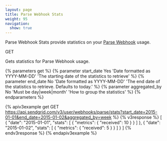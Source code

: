 ```yaml
---
layout: page
title: Parse Webhook Stats
weight: 95
navigation:
  show: true
---
```


Parse Webhook Stats provide statistics on your [Parse Webhook]({{root_url}}/API_Reference/Webhooks/parse.html) usage.

<page-anchor el="h2">
GET
</page-anchor>

Gets statistics for Parse Webhook usage.

{% parameters get %}
 {% parameter start_date Yes 'Date formatted as YYYY-MM-DD' 'The starting date of the statistics to retrieve' %}
 {% parameter end_date No 'Date formatted as YYYY-MM-DD' 'The end date of the statistics to retrieve. Defaults to today.' %}
 {% parameter aggregated_by No 'Must be day|week|month' 'How to group the statistics' %}
{% endparameters %}

{% apiv3example get GET https://api.sendgrid.com/v3/user/webhooks/parse/stats?start_date=2015-01-01&end_date=2015-01-02&aggregated_by=week %}
{% v3response %}
[
  {
    "date": "2015-01-01",
    "stats": [
      {
        "metrics": {
          "received": 10
        }
      }
    ]
  },
  {
    "date": "2015-01-02",
    "stats": [
      {
        "metrics": {
          "received": 5
        }
      }
    ]
  }
]
{% endv3response %}
{% endapiv3example %}
